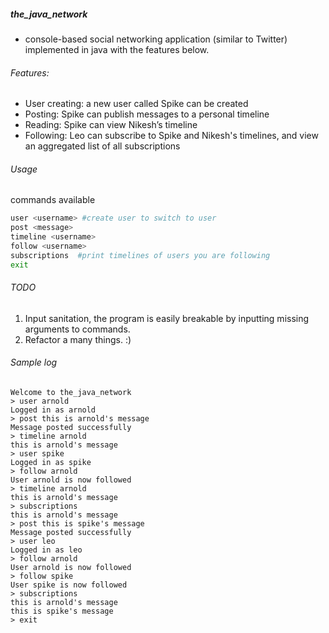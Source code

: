 ##### the_java_network
- console-based social networking application (similar to Twitter) implemented in java with the features below.

###### Features:
- User creating: a new user called Spike can be created
- Posting: Spike can publish messages to a personal timeline
- Reading: Spike can view Nikesh’s timeline
- Following: Leo can subscribe to Spike and Nikesh's timelines, and view an aggregated list of all subscriptions

###### Usage
commands available
```sh
user <username> #create user to switch to user
post <message>
timeline <username>
follow <username>
subscriptions  #print timelines of users you are following
exit
```

###### TODO
1. Input sanitation, the program is easily breakable by inputting missing arguments to commands.
2. Refactor a many things. :)

###### Sample log
```
Welcome to the_java_network
> user arnold
Logged in as arnold
> post this is arnold's message
Message posted successfully
> timeline arnold
this is arnold's message
> user spike
Logged in as spike
> follow arnold
User arnold is now followed
> timeline arnold
this is arnold's message
> subscriptions
this is arnold's message
> post this is spike's message
Message posted successfully
> user leo
Logged in as leo
> follow arnold
User arnold is now followed
> follow spike
User spike is now followed
> subscriptions
this is arnold's message
this is spike's message
> exit
```

